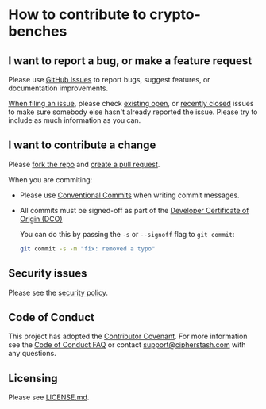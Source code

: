 # How to contribute to crypto-benches

## I want to report a bug, or make a feature request

Please use [GitHub Issues](https://github.com/cipherstash/crypto-benches/issues) to report bugs, suggest features, or documentation improvements.

[When filing an issue](https://github.com/cipherstash/crypto-benches/issues/new/choose),
please check [existing open](https://github.com/cipherstash/crypto-benches/issues?q=is%3Aissue+is%3Aopen+sort%3Aupdated-desc),
or [recently closed](https://github.com/cipherstash/crypto-benches/issues?q=is%3Aissue+sort%3Aupdated-desc+is%3Aclosed) issues
to make sure somebody else hasn't already reported the issue.
Please try to include as much information as you can.

## I want to contribute a change

Please [fork the repo](https://github.com/cipherstash/crypto-benches/fork) and [create a pull request](https://github.com/cipherstash/crypto-benches/compare).

When you are commiting:

- Please use [Conventional Commits](https://www.conventionalcommits.org/en/v1.0.0/) when writing commit messages.
- All commits must be signed-off as part of the [Developer Certificate of Origin (DCO)](https://developercertificate.org)

  You can do this by passing the `-s` or `--signoff` flag to `git commit`:

  ```bash
  git commit -s -m "fix: removed a typo"
  ```

## Security issues

Please see the [security policy](./SECURITY.md).

## Code of Conduct

This project has adopted the [Contributor Covenant](https://www.contributor-covenant.org/).
For more information see the [Code of Conduct FAQ](./CODE_OF_CONDUCT.md) or contact support@cipherstash.com with any questions.

## Licensing

Please see [LICENSE.md](./LICENSE.md).

